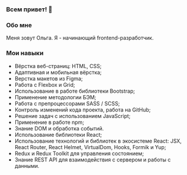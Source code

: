 ### Всем привет! 👋

### Обо мне

Меня зовут Ольга. Я - начинающий frontend-разработчик.

### Мои навыки

- Вёрстка веб-страниц: HTML, CSS;
- Адаптивная и мобильная вёрстка;
- Верстка макетов из Figma;
- Работа с Flexbox и Grid;
- Использование в работе библиотеки Bootstrap;
- Применение методологии БЭМ;
- Работа с препроцессорами SASS / SCSS;
- Контроль изменений кода проекта, работа на GitHub;
- Решение задач с использованием JavaScript;
- Применение в работе npm;
- Знание DOM и обработка событий.
- Использование библиотеки React;
- Использование технологий и библиотек в экосистеме React: JSX, React Router, React Helmet, VirtualDom, Hooks, Formik и Yup;
- Redux и Redux Toolkit для управления состоянием;
- Знание REST API для взаимодействия с сервером и работы с данными.

